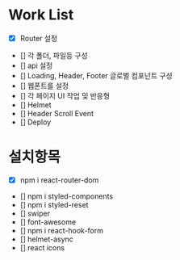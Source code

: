 # Work List

- [x] Router 설정
- [] 각 폴더, 파일등 구성
- [] api 설정
- [] Loading, Header, Footer 글로벌 컴포넌트 구성
- [] 웹폰트를 설정
- [] 각 페이지 UI 작업 및 반응형
- [] Helmet
- [] Header Scroll Event
- [] Deploy

# 설치항목

- [x] npm i react-router-dom
- [] npm i styled-components
- [] npm i styled-reset
- [] swiper
- [] font-awesome
- [] npm i react-hook-form
- [] helmet-async
- [] react icons